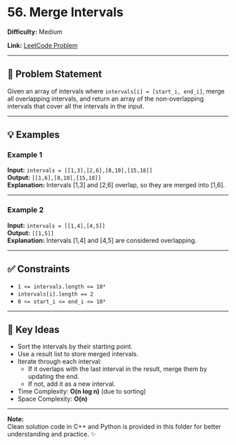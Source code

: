 # 56. Merge Intervals

**Difficulty:** Medium

**Link:** [LeetCode Problem](https://leetcode.com/problems/merge-intervals/)

---

## 📝 Problem Statement

Given an array of intervals where `intervals[i] = [start_i, end_i]`, merge all overlapping intervals, and return an array of the non-overlapping intervals that cover all the intervals in the input.

---

## 💡 Examples

### Example 1  
**Input:** `intervals = [[1,3],[2,6],[8,10],[15,18]]`  
**Output:** `[[1,6],[8,10],[15,18]]`  
**Explanation:** Intervals [1,3] and [2,6] overlap, so they are merged into [1,6].

---

### Example 2  
**Input:** `intervals = [[1,4],[4,5]]`  
**Output:** `[[1,5]]`  
**Explanation:** Intervals [1,4] and [4,5] are considered overlapping.

---

## ✅ Constraints

- `1 <= intervals.length <= 10⁴`  
- `intervals[i].length == 2`  
- `0 <= start_i <= end_i <= 10⁴`

---

## 🔑 Key Ideas

- Sort the intervals by their starting point.
- Use a result list to store merged intervals.
- Iterate through each interval:
  - If it overlaps with the last interval in the result, merge them by updating the end.
  - If not, add it as a new interval.
- Time Complexity: **O(n log n)** (due to sorting)  
- Space Complexity: **O(n)**

---

**Note:**  
Clean solution code in C++ and Python is provided in this folder for better understanding and practice. ✨
